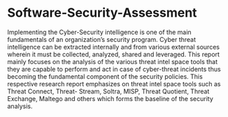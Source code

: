 # Software-Security-Assessment

  Implementing the Cyber-Security intelligence is one of the main fundamentals of an
organization’s security program. Cyber threat intelligence can be extracted internally and from various external
sources wherein it must be collected, analyzed, shared and leveraged. This report mainly focuses on the analysis
of the various threat intel space tools that they are capable to perform and act in case of cyber-threat incidents
thus becoming the fundamental component of the security policies.
This respective research report emphasizes on threat intel space tools such as Threat Connect, Threat-
Stream, Soltra, MISP, Threat Quotient, Threat Exchange, Maltego and others which forms the baseline of the
security analysis.
